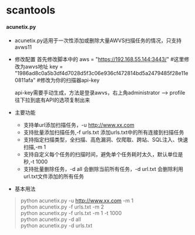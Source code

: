 # scantools

#### acunetix.py
- acunetix.py适用于一次性添加或删除大量AWVS扫描任务的情况，只支持avws11

- 修改配置
首先修改脚本中的
    aws = "https://192.168.55.144:3443/" #这里修改为awvs地址
    key = "1986ad8c0a5b3df4d7028d5f3c06e936cf472814bd5a2479485f28e11e0811afa" #修改为你的扫描器api-key
    
  api-key需要手动生成，方法是登录awvs，右上角administrator --> profile  往下拉到底有API的选项复制出来
  
- 主要功能
  - 支持单url添加扫描任务，-u http://www.xx.com
  - 支持批量添加扫描任务,-f urls.txt 添加urls.txt中的所有连接到扫描任务
  - 支持指定扫描类型，全扫描、高危漏洞、仅爬取、跨站、SQL注入、快速扫描,-m 1
  - 支持自定义每个任务的扫描时间，避免单个任务耗时太久，默认单位是秒,-t 1000 
  - 支持批量删除任务，-d all 会删除当前所有任务，-d url.txt 会删除利用url.txt文件添加的所有任务
 
 - 基本用法
> python acunetix.py -u http://www.xx.com -m 1 <br>
> python acunetix.py -f urls.txt -m 2 <br>
> python acunetix.py -f urls.txt -m 1 -t 1000 <br>
> python acunetix.py -d all <br>
> python acunetix.py -d urls.txt <br>
